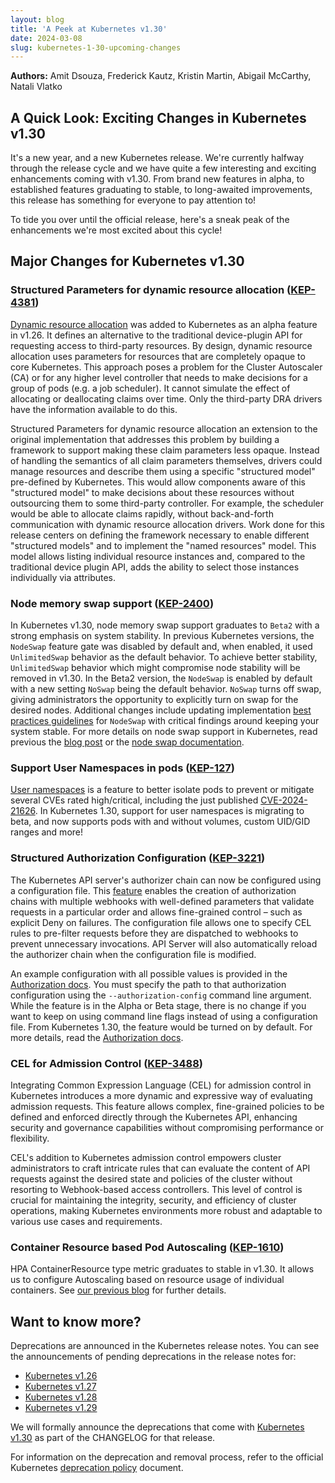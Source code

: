 ```yaml
---
layout: blog
title: 'A Peek at Kubernetes v1.30'
date: 2024-03-08
slug: kubernetes-1-30-upcoming-changes
---
```


**Authors:** Amit Dsouza, Frederick Kautz, Kristin Martin, Abigail McCarthy, Natali Vlatko 

## A Quick Look: Exciting Changes in Kubernetes v1.30

It's a new year, and a new Kubernetes release. We're currently halfway through the release cycle and we have quite a few interesting and exciting enhancements coming with v1.30. From brand new features in alpha, to established features graduating to stable, to long-awaited improvements, this release has something for everyone to pay attention to!

To tide you over until the official release, here's a sneak peak of the enhancements we're most excited about this cycle!
## Major Changes for Kubernetes v1.30

### Structured Parameters for dynamic resource allocation ([KEP-4381](https://kep.k8s.io/4381))

[Dynamic resource allocation](/docs/concepts/scheduling-eviction/dynamic-resource-allocation/) was added to Kubernetes as an alpha feature in v1.26. It defines an alternative to the traditional device-plugin API for requesting access to third-party resources. By design, dynamic resource allocation uses parameters for resources that are completely opaque to core Kubernetes. This approach poses a problem for the Cluster Autoscaler (CA) or for any higher level controller that needs to make decisions for a group of pods (e.g. a job scheduler). It cannot simulate the effect of allocating or deallocating claims over time. Only the third-party DRA drivers have the information available to do this.

​​Structured Parameters for dynamic resource allocation an extension to the original implementation that addresses this problem by building a framework to support making these claim parameters less opaque. Instead of handling the semantics of all claim parameters themselves, drivers could manage resources and describe them using a specific "structured model" pre-defined by Kubernetes. This would allow components aware of this "structured model" to make decisions about these resources without outsourcing them to some third-party controller. For example, the scheduler would be able to allocate claims rapidly, without back-and-forth communication with dynamic resource allocation drivers. Work done for this release centers on defining the framework necessary to enable different "structured models" and to implement the "named resources" model. This model allows listing individual resource instances and, compared to the traditional device plugin API, adds the ability to select those instances individually via attributes.

### Node memory swap support ([KEP-2400](https://kep.k8s.io/2400))

In Kubernetes v1.30, node memory swap support graduates to `Beta2` with a strong emphasis on system stability. In previous Kubernetes versions, the `NodeSwap` feature gate was disabled by default and, when enabled, it used `UnlimitedSwap` behavior as the default behavior. To achieve better stability, `UnlimitedSwap` behavior which might compromise node stability will be removed in v1.30. In the Beta2 version, the `NodeSwap` is enabled by default with a new setting `NoSwap` being the default behavior. `NoSwap` turns off swap, giving administrators the opportunity to explicitly turn on swap for the desired nodes. Additional changes include updating implementation [best practices guidelines](https://github.com/kubernetes/enhancements/blob/master/keps/sig-node/2400-node-swap/README.md#best-practices) for `NodeSwap` with critical findings around keeping your system stable. For more details on node swap support in Kubernetes, read previous the [blog post](/blog/2023/08/24/swap-linux-beta/) or the [node swap documentation](/docs/concepts/architecture/nodes/#swap-memory).

### Support User Namespaces in pods ([KEP-127](https://kep.k8s.io/127))

[User namespaces](/docs/concepts/workloads/pods/user-namespaces) is a feature to better isolate pods to prevent or mitigate several CVEs rated high/critical, including the just published [CVE-2024-21626](https://github.com/opencontainers/runc/security/advisories/GHSA-xr7r-f8xq-vfvv). In Kubernetes 1.30, support for user namespaces is migrating to beta, and now supports pods with and without volumes, custom UID/GID ranges and more!

### Structured Authorization Configuration ([KEP-3221](https://kep.k8s.io/3221))

The Kubernetes API server's authorizer chain can now be configured using a configuration file. This [feature](https://github.com/kubernetes/enhancements/tree/master/keps/sig-auth/3221-structured-authorization-configuration) enables the creation of authorization chains with multiple webhooks with well-defined parameters that validate requests in a particular order and allows fine-grained control – such as explicit Deny on failures. The configuration file allows one to specify CEL rules to pre-filter requests before they are dispatched to webhooks to prevent unnecessary invocations. API Server will also automatically reload the authorizer chain when the configuration file is modified.

An example configuration with all possible values is provided in the [Authorization docs](/docs/reference/access-authn-authz/authorization/#configuring-the-api-server-using-an-authorization-config-file). You must specify the path to that authorization configuration using the `--authorization-config` command line argument. While the feature is in the Alpha or Beta stage, there is no change if you want to keep on using command line flags instead of using a configuration file. From Kubernetes 1.30, the feature would be turned on by default. For more details, read the [Authorization docs](/docs/reference/access-authn-authz/authorization/#configuring-the-api-server-using-an-authorization-config-file).

### CEL for Admission Control ([KEP-3488](https://kep.k8s.io/3488))

Integrating Common Expression Language (CEL) for admission control in Kubernetes introduces a more dynamic and expressive way of evaluating admission requests. This feature allows complex, fine-grained policies to be defined and enforced directly through the Kubernetes API, enhancing security and governance capabilities without compromising performance or flexibility.

CEL's addition to Kubernetes admission control empowers cluster administrators to craft intricate rules that can evaluate the content of API requests against the desired state and policies of the cluster without resorting to Webhook-based access controllers. This level of control is crucial for maintaining the integrity, security, and efficiency of cluster operations, making Kubernetes environments more robust and adaptable to various use cases and requirements.

### Container Resource based Pod Autoscaling ([KEP-1610](https://kep.k8s.io/1610))

HPA ContainerResource type metric graduates to stable in v1.30. It allows us to configure Autoscaling based on resource usage of individual containers. 
See [our previous blog](/blog/2023/05/02/hpa-container-resource-metric/) for further details.

## Want to know more?

Deprecations are announced in the Kubernetes release notes. You can see the announcements of pending deprecations in the release notes for:

* [Kubernetes v1.26](https://github.com/kubernetes/kubernetes/blob/master/CHANGELOG/CHANGELOG-1.26.md#deprecation)
* [Kubernetes v1.27](https://github.com/kubernetes/kubernetes/blob/master/CHANGELOG/CHANGELOG-1.27.md#deprecation)
* [Kubernetes v1.28](https://github.com/kubernetes/kubernetes/blob/master/CHANGELOG/CHANGELOG-1.28.md#deprecation)
* [Kubernetes v1.29](https://github.com/kubernetes/kubernetes/blob/master/CHANGELOG/CHANGELOG-1.29.md#deprecation)


We will formally announce the deprecations that come with [Kubernetes v1.30](https://github.com/kubernetes/kubernetes/blob/master/CHANGELOG/CHANGELOG-1.30.md#deprecation) as part of the CHANGELOG for that release.

For information on the deprecation and removal process, refer to the official Kubernetes [deprecation policy](/docs/reference/using-api/deprecation-policy/#deprecating-parts-of-the-api) document.
